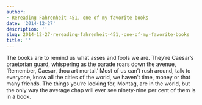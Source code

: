 ```yaml
---
author:
- Rereading Fahrenheit 451, one of my favorite books
date: '2014-12-27'
description: ''
slug: 2014-12-27-rereading-fahrenheit-451,-one-of-my-favorite-books
title: ''
---
```

The books are to remind us what asses and fools we are. They’re Caesar’s praetorian guard, whispering as the parade roars down the avenue, ‘Remember, Caesar, thou art mortal.’ Most of us can’t rush around, talk to everyone, know all the cities of the world, we haven’t time, money or that many friends. The things you’re looking for, Montag, are in the world, but the only way the average chap will ever see ninety-nine per cent of them is in a book.



